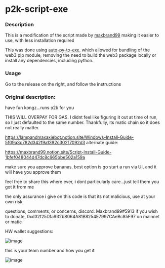 # p2k-script-exe

### Description

This is a modification of the script made by [maxbrand99](https://twitter.com/maxbrand99) making it easier to use, with less installation required

This was done using [auto-py-to-exe](https://pypi.org/project/auto-py-to-exe/), which allowed for bundling of the web3 pip module, removing the need to build the web3 package locally or install any dependencies, including python.

### Usage

Go to the release on the right, and follow the instructions

### Original description:

have fun kongz...runs p2k for you

THIS WILL OVERPAY FOR GAS. I didnt feel like figuring it out at time of run, so I just defaulted to the same number. Thankfully, its matic chain so it does not really matter.

https://lampandmaxaxiebot.notion.site/Windows-Install-Guide-5f09a3c782d342f9a1382c30217092d3
alternate guide:

https://maxbrand99.notion.site/Script-Install-Guide-1bfef048044d47dc8c665bbe502a159a

make sure you approve bananas. best option is go start a run via UI, and it will have you approve them

feel free to share this where ever, i dont particularly care...just tell them you got it from me

the only assurance i give on this code is that its not malicious, use at your own risk

questions, comments, or concerns, discord: Maxbrand99#5913
if you wish to donate, 0xd32f25Dfa932b8064A81B8254E7997CAeBc85F97 on mainnet or matic


HW wallet suggestions:

![image](https://user-images.githubusercontent.com/13276167/158933583-13b68e24-3891-4f28-ac87-aaa24b9537f2.png)


this is your team number and how you get it 

![image](https://user-images.githubusercontent.com/13276167/158933390-040bd16d-e796-4abf-ae51-61ceb34352b1.png)

